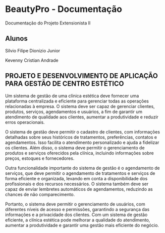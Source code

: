 # BeautyPro - Documentação
Documentação do Projeto Extensionista II


## Alunos

Silvio Filipe Dionizio Junior

Kevenny Cristian Andrade

## PROJETO E DESENVOLVIMENTO DE APLICAÇÃO PARA GESTÃO DE CENTRO ESTÉTICO

Um sistema de gestão de uma clínica estética deve fornecer uma plataforma centralizada e eficiente para gerenciar todas as operações relacionadas à empresa. O sistema deve ser capaz de gerenciar clientes, produtos, serviços, agendamentos e usuários, a fim de garantir um atendimento de qualidade aos clientes, aumentar a produtividade e reduzir erros operacionais.

O sistema de gestão deve permitir o cadastro de clientes, com informações detalhadas sobre seus históricos de tratamentos, preferências, contatos e agendamentos. Isso facilita o atendimento personalizado e ajuda a fidelizar os clientes. Além disso, o sistema deve permitir o gerenciamento de produtos e serviços oferecidos pela clínica, incluindo informações sobre preços, estoques e fornecedores.

Outra funcionalidade importante do sistema de gestão é o agendamento de serviços, que deve permitir o agendamento de tratamentos e serviços de forma eficiente e organizada, levando em conta a disponibilidade dos profissionais e dos recursos necessários. O sistema também deve ser capaz de enviar lembretes automáticos de agendamentos, reduzindo as chances de não comparecimento.

Portanto, o sistema deve permitir o gerenciamento de usuários, com diferentes níveis de acesso e permissões, garantindo a segurança das informações e a privacidade dos clientes. Com um sistema de gestão eficiente, a clínica estética pode melhorar a qualidade do atendimento, aumentar a produtividade e garantir uma gestão mais eficiente do negócio.
